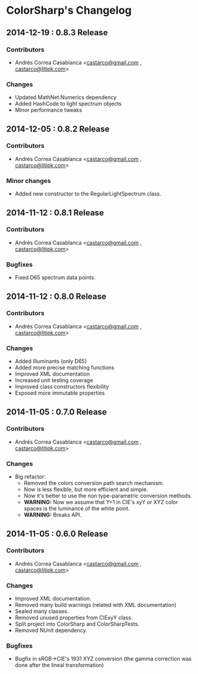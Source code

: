 ColorSharp's Changelog
======================

## 2014-12-19 : 0.8.3 Release

### Contributors
* Andrés Correa Casablanca <castarco@gmail.com , castarco@litipk.com>

### Changes
 * Updated MathNet.Numerics dependency
 * Added HashCode to light spectrum objects
 * Minor performance tweaks


## 2014-12-05 : 0.8.2 Release

### Contributors
 * Andrés Correa Casablanca <castarco@gmail.com , castarco@litipk.com>

### Minor changes
 * Added new constructor to the RegularLightSpectrum class.

## 2014-11-12 : 0.8.1 Release

### Contributors
 * Andrés Correa Casablanca <castarco@gmail.com , castarco@litipk.com>

### Bugfixes
 * Fixed D65 spectrum data points.


## 2014-11-12 : 0.8.0 Release

### Contributors
 * Andrés Correa Casablanca <castarco@gmail.com , castarco@litipk.com>

### Changes
 * Added Illuminants (only D65)
 * Added more precise matching functions
 * Improved XML documentation
 * Increased unit testing coverage
 * Improved class constructors flexibility
 * Exposed more immutable properties


## 2014-11-05 : 0.7.0 Release

### Contributors
 * Andrés Correa Casablanca <castarco@gmail.com , castarco@litipk.com>

### Changes
 * Big refactor:
   * Removed the colors conversion path search mechanism.
   * Now is less flexible, but more efficient and simple.
   * Now it's better to use the non type-parametric conversion methods.
   * **WARNING:** Now we assume that Y=1 in CIE's xyY or XYZ color spaces is the luminance of the white point.
   * **WARNING:** Breaks API.


## 2014-11-05 : 0.6.0 Release

### Contributors
 * Andrés Correa Casablanca <castarco@gmail.com , castarco@litipk.com>

### Changes
 * Improved XML documentation.
 * Removed many build warnings (related with XML documentation)
 * Sealed many classes.
 * Removed unused properties from CIExyY class.
 * Split project into ColorSharp and ColorSharpTests.
 * Removed NUnit dependency.

### Bugfixes
 * Bugfix in sRGB->CIE's 1931 XYZ conversion (the gamma correction was done after the lineal transformation)
